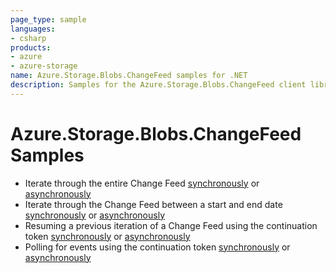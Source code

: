 ```yaml
---
page_type: sample
languages:
- csharp
products:
- azure
- azure-storage
name: Azure.Storage.Blobs.ChangeFeed samples for .NET
description: Samples for the Azure.Storage.Blobs.ChangeFeed client library
---
```


# Azure.Storage.Blobs.ChangeFeed Samples

- Iterate through the entire Change Feed [synchronously](https://github.com/Azure/azure-sdk-for-net/blob/master/sdk/storage/Azure.Storage.Blobs.ChangeFeed/samples/Sample01a_HelloWorld.cs#L23) or [asynchronously](https://github.com/Azure/azure-sdk-for-net/blob/master/sdk/storage/Azure.Storage.Blobs.ChangeFeed/samples/Sample01b_HelloWorldAsync.cs#L24)
- Iterate through the Change Feed between a start and end date [synchronously](https://github.com/Azure/azure-sdk-for-net/blob/master/sdk/storage/Azure.Storage.Blobs.ChangeFeed/samples/Sample01a_HelloWorld.cs#L46) or [asynchronously](https://github.com/Azure/azure-sdk-for-net/blob/master/sdk/storage/Azure.Storage.Blobs.ChangeFeed/samples/Sample01b_HelloWorldAsync.cs#L49)
- Resuming a previous iteration of a Change Feed using the continuation token [synchronously](https://github.com/Azure/azure-sdk-for-net/blob/master/sdk/storage/Azure.Storage.Blobs.ChangeFeed/samples/Sample01a_HelloWorld.cs#L78) or [asynchronously](https://github.com/Azure/azure-sdk-for-net/blob/master/sdk/storage/Azure.Storage.Blobs.ChangeFeed/samples/Sample01b_HelloWorldAsync.cs#L83)
- Polling for events using the continuation token [synchronously](https://github.com/Azure/azure-sdk-for-net/blob/master/sdk/storage/Azure.Storage.Blobs.ChangeFeed/samples/Sample01a_HelloWorld.cs#L124) or [asynchronously](https://github.com/Azure/azure-sdk-for-net/blob/master/sdk/storage/Azure.Storage.Blobs.ChangeFeed/samples/Sample01b_HelloWorldAsync.cs#L134)
